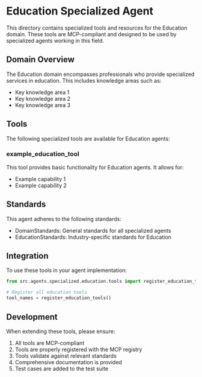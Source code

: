 # Education Specialized Agent

This directory contains specialized tools and resources for the Education domain. These tools are MCP-compliant and designed to be used by specialized agents working in this field.

## Domain Overview

The Education domain encompasses professionals who provide specialized services in education. This includes knowledge areas such as:

- Key knowledge area 1
- Key knowledge area 2
- Key knowledge area 3

## Tools

The following specialized tools are available for Education agents:

### example_education_tool

This tool provides basic functionality for Education agents. It allows for:

- Example capability 1
- Example capability 2

## Standards

This agent adheres to the following standards:

- DomainStandards: General standards for all specialized agents
- EducationStandards: Industry-specific standards for Education

## Integration

To use these tools in your agent implementation:

```python
from src.agents.specialized.education.tools import register_education_tools

# Register all education tools
tool_names = register_education_tools()
```

## Development

When extending these tools, please ensure:

1. All tools are MCP-compliant
2. Tools are properly registered with the MCP registry
3. Tools validate against relevant standards
4. Comprehensive documentation is provided
5. Test cases are added to the test suite
